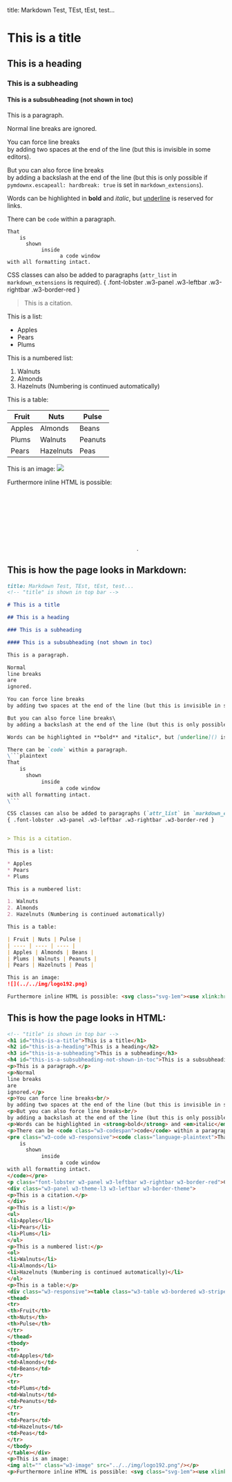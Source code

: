 title: Markdown Test, TEst, tEst, test...
<!-- "title" is shown in top bar -->

# This is a title

## This is a heading

### This is a subheading

#### This is a subsubheading (not shown in toc)

This is a paragraph.

Normal
line breaks
are
ignored.

You can force line breaks  
by adding two spaces at the end of the line (but this is invisible in some editors).

But you can also force line breaks\
by adding a backslash at the end of the line (but this is only possible if `pymdownx.escapeall: hardbreak: true` is set in `markdown_extensions`).

Words can be highlighted in **bold** and *italic*, but [underline]() is reserved for links.

There can be `code` within a paragraph.
```plaintext
That
    is
      shown
           inside
                 a code window
with all formatting intact.
```

CSS classes can also be added to paragraphs (`attr_list` in `markdown_extensions` is required).
{ .font-lobster .w3-panel .w3-leftbar .w3-rightbar .w3-border-red }


> This is a citation.

This is a list:

* Apples
* Pears
* Plums

This is a numbered list:

1. Walnuts
2. Almonds
2. Hazelnuts (Numbering is continued automatically)

This is a table:

| Fruit | Nuts | Pulse |
| ---- | ---- | ---- |
| Apples | Almonds | Beans |
| Plums | Walnuts | Peanuts |
| Pears | Hazelnuts | Peas |

This is an image:
![](../../img/logo192.png)

Furthermore inline HTML is possible: <svg class="svg-1em"><use xlink:href="#encrypted" /></svg>.

## This is how the page looks in Markdown:

```markdown
title: Markdown Test, TEst, tEst, test...
<!-- "title" is shown in top bar -->

# This is a title

## This is a heading

### This is a subheading

#### This is a subsubheading (not shown in toc)

This is a paragraph.

Normal
line breaks
are
ignored.

You can force line breaks  
by adding two spaces at the end of the line (but this is invisible in some editors).

But you can also force line breaks\
by adding a backslash at the end of the line (but this is only possible if `pymdownx.escapeall: hardbreak: true` is set in `markdown_extensions`).

Words can be highlighted in **bold** and *italic*, but [underline]() is reserved for links.

There can be `code` within a paragraph.
\```plaintext
That
    is
      shown
           inside
                 a code window
with all formatting intact.
\```

CSS classes can also be added to paragraphs (`attr_list` in `markdown_extensions` is required).
{ .font-lobster .w3-panel .w3-leftbar .w3-rightbar .w3-border-red }


> This is a citation.

This is a list:

* Apples
* Pears
* Plums

This is a numbered list:

1. Walnuts
2. Almonds
2. Hazelnuts (Numbering is continued automatically)

This is a table:

| Fruit | Nuts | Pulse |
| ---- | ---- | ---- |
| Apples | Almonds | Beans |
| Plums | Walnuts | Peanuts |
| Pears | Hazelnuts | Peas |

This is an image:
![](../../img/logo192.png)

Furthermore inline HTML is possible: <svg class="svg-1em"><use xlink:href="#encrypted" /></svg>.
```

## This is how the page looks in HTML:

```html
<!-- "title" is shown in top bar -->
<h1 id="this-is-a-title">This is a title</h1>
<h2 id="this-is-a-heading">This is a heading</h2>
<h3 id="this-is-a-subheading">This is a subheading</h3>
<h4 id="this-is-a-subsubheading-not-shown-in-toc">This is a subsubheading (not shown in toc)</h4>
<p>This is a paragraph.</p>
<p>Normal
line breaks
are
ignored.</p>
<p>You can force line breaks<br/>
by adding two spaces at the end of the line (but this is invisible in some editors).</p>
<p>But you can also force line breaks<br/>
by adding a backslash at the end of the line (but this is only possible if <code class="w3-codespan">pymdownx.escapeall: hardbreak: true</code> is set in <code class="w3-codespan">markdown_extensions</code>).</p>
<p>Words can be highlighted in <strong>bold</strong> and <em>italic</em>, but <a href="">underline</a> is reserved for links.</p>
<p>There can be <code class="w3-codespan">code</code> within a paragraph.</p>
<pre class="w3-code w3-responsive"><code class="language-plaintext">That
    is
      shown
           inside
                 a code window
with all formatting intact.
</code></pre>
<p class="font-lobster w3-panel w3-leftbar w3-rightbar w3-border-red">CSS classes can also be added to paragraphs (<code class="w3-codespan">attr_list</code> in <code class="w3-codespan">markdown_extensions</code> is required).</p>
<div class="w3-panel w3-theme-l3 w3-leftbar w3-border-theme">
<p>This is a citation.</p>
</div>
<p>This is a list:</p>
<ul>
<li>Apples</li>
<li>Pears</li>
<li>Plums</li>
</ul>
<p>This is a numbered list:</p>
<ol>
<li>Walnuts</li>
<li>Almonds</li>
<li>Hazelnuts (Numbering is continued automatically)</li>
</ol>
<p>This is a table:</p>
<div class="w3-responsive"><table class="w3-table w3-bordered w3-striped">
<thead>
<tr>
<th>Fruit</th>
<th>Nuts</th>
<th>Pulse</th>
</tr>
</thead>
<tbody>
<tr>
<td>Apples</td>
<td>Almonds</td>
<td>Beans</td>
</tr>
<tr>
<td>Plums</td>
<td>Walnuts</td>
<td>Peanuts</td>
</tr>
<tr>
<td>Pears</td>
<td>Hazelnuts</td>
<td>Peas</td>
</tr>
</tbody>
</table></div>
<p>This is an image:
<img alt="" class="w3-image" src="../../img/logo192.png"/></p>
<p>Furthermore inline HTML is possible: <svg class="svg-1em"><use xlink:href="#encrypted"></use></svg>.</p>
```